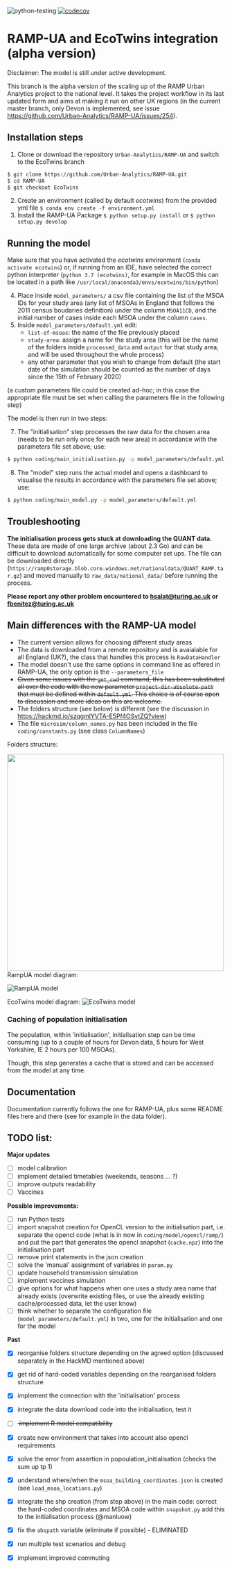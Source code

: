 ![python-testing](https://github.com/Urban-Analytics/RAMP-UA/workflows/python-testing/badge.svg)
[![codecov](https://codecov.io/gh/Urban-Analytics/RAMP-UA/branch/master/graph/badge.svg)](https://codecov.io/gh/Urban-Analytics/RAMP-UA)
# RAMP-UA and EcoTwins integration (alpha version)

Disclaimer: The model is still under active development.

This branch is the alpha version of the scaling up of the RAMP Urban Analytics project to the national level.
It takes the project workflow in its last updated form and aims at making it run on other UK regions (in the current master branch, only Devon is implemented, see issue https://github.com/Urban-Analytics/RAMP-UA/issues/254).

## Installation steps
1. Clone or download the repository `Urban-Analytics/RAMP-UA` and switch to the EcoTwins branch 
```bash
$ git clone https://github.com/Urban-Analytics/RAMP-UA.git
$ cd RAMP-UA
$ git checkout EcoTwins
```
2. Create an environment (called by default *ecotwins*) from the provided yml file
   `$ conda env create -f environment.yml`
3. Install the RAMP-UA Package
   `$ python setup.py install` or `$ python setup.py develop`

## Running the model
Make sure that you have activated the *ecotwins* environment (`conda activate ecotwins`) or, if running from an IDE, have selected the correct python interpreter (`python 3.7 (ecotwins)`, for example in MacOS this can be located in a path like `/usr/local/anaconda3/envs/ecotwins/bin/python`)

4. Place inside `model_parameters/` a csv file containing the list of the MSOA IDs for your study area (any list of MSOAs in England that follows the 2011 census boudaries definition) under the column `MSOA11CD`, and the initial number of cases inside each MSOA under the column `cases`.
5. Inside `model_parameters/default.yml` edit:
    - `list-of-msoas`: the name of the file previously placed
    - `study-area`: assign a name for the study area (this will be the name of the folders inside `processed_data` and `output` for that study area, and will be used throughout the whole process)
    - any other parameter that you wish to change from default (the start date of the simulation should be counted as the number of days since the 15th of February 2020)
   
(a custom parameters file could be created ad-hoc; in this case the appropriate file must be set when calling the parameters file in the following step)

The model is then run in two steps:

7. The "initialisation" step processes the raw data for the chosen area (needs to be run only once for each new area) in accordance with the parameters file set above; use:
```bash
$ python coding/main_initialisation.py -p model_parameters/default.yml
```
8. The "model" step runs the actual model and opens a dashboard to visualise the results in accordance with the parameters file set above; use:
```bash
$ python coding/main_model.py -p model_parameters/default.yml
```

## Troubleshooting

**The initialisation process gets stuck at downloading the QUANT data.**
These data are made of one large archive (about 2.3 Go) and can be difficult to download automatically for some computer set ups. The file can be downloaded directly (`https://ramp0storage.blob.core.windows.net/nationaldata/QUANT_RAMP.tar.gz`) and moved manually to `raw_data/national_data/` before running the process.

**Please report any other problem encountered to hsalat@turing.ac.uk or fbenitez@turing.ac.uk**

## Main differences with the RAMP-UA model
- The current version allows for choosing different study areas
- The data is downloaded from a remote repository and is avaialable for all England (UK?), the class that handles this process is `RawDataHandler`
- The model doesn't use the same options in command line as offered in RAMP-UA, the only option is the `--parameters_file`
- <strike> Given some issues with the `get_cwd` command, this has been substituted all over the code with the new parameter `project-dir-absolute-path` that must be defined within `default.yml`. This choice is of course open to discussion and more ideas on this are welcome.</strike>
- The folders structure (see below) is different (see the discussion in https://hackmd.io/szqgmlYVTA-E5Pf4OSytZQ?view)
- The file `microsim/column_names.py` has been included in the file `coding/constants.py` (see class `ColumnNames`)

Folders structure:

<!-- ![EcoTwins folders structure](https://github.com/Urban-Analytics/RAMP-UA/blob/EcoTwins/img/folders_structure.png){:height="50%" width="50%"} -->
<img src="https://github.com/Urban-Analytics/RAMP-UA/blob/EcoTwins/img/folders_structure.png" width="500">
RampUA model diagram:

![RampUA model](https://github.com/Urban-Analytics/RAMP-UA/blob/EcoTwins/img/model_diagram_rampUA.png)

EcoTwins model diagram:
![EcoTwins model](https://github.com/Urban-Analytics/RAMP-UA/blob/EcoTwins/img/model_diagram_EcoTwins.png)


### Caching of population initialisation
The population, within 'initialisation', initialisation step can be time consuming (up to a couple of hours for Devon data, 5 hours for West Yorkshire, IE 2 hours per 100 MSOAs).

Though, this step generates a cache that is stored and can be accessed from the model at any time.

## Documentation
Documentation currently follows the one for RAMP-UA, plus some README files here and there (see for example in the data folder).

## TODO list:
**Major updates**
- [ ] model calibration
- [ ] implement detailed timetables (weekends, seasons ... ?)
- [ ] improve outputs readability
- [ ] Vaccines

**Possible improvements:**
- [ ] run Python tests
- [ ] import snapshot creation for OpenCL version to the initialisation part, i.e. separate the opencl code (what is in now in `coding/model/opencl/ramp/`) and put the part that generates the opencl snapshot (`cache.npz`) into the initialisation part 
- [ ] remove print statements in the json creation
- [ ] solve the 'manual' assignment of variables in `param.py`
- [ ] update household transmission simulation
- [ ] implement vaccines simulation
- [ ] give options for what happens when one uses a study area name that already exists (overwrite existing files, or use the already existing cache/processed data, let the user know)
- [ ] think whether to separate the configuration file (`model_parameters/default.yml`) in two, one for the initialisation and one for the model

**Past**
- [X] reorganise folders structure depending on the agreed option (discussed separately in the HackMD mentioned above)
- [X] get rid of hard-coded variables depending on the reorganised folders structure
- [X] implement the connection with the 'initialisation' process
- [X] integrate the data download code into the initialisation, test it
- [ ] <strike> implement R model compatibility </strike>
- [X] create new environment that takes into account also opencl requirements
- [X] solve the error from assertion in popoulation_initialisation (checks the sum up tp 1)
- [X] understand where/when the `msoa_building_coordinates.json` is created (see `load_msoa_locations.py`)
- [X] integrate the shp creation (from step above) in the main code: correct the hard-coded coordinates and MSOA code within `snapshot.py` add this to the initialisation process (@manluow)
- [X] fix the `abspath` variable (eliminate if possible) - ELIMINATED
- [X] run multiple test scenarios and debug
- [X] implement improved commuting

